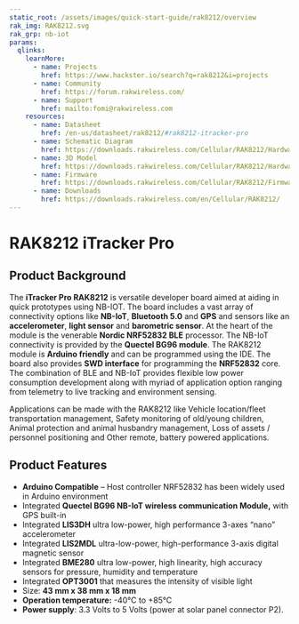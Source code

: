 ```yaml
---
static_root: /assets/images/quick-start-guide/rak8212/overview
rak_img: RAK8212.svg
rak_grp: nb-iot
params:
  qlinks:
    learnMore:
      - name: Projects 
        href: https://www.hackster.io/search?q=rak8212&i=projects
      - name: Community
        href: https://forum.rakwireless.com/
      - name: Support
        href: mailto:fomi@rakwireless.com
    resources:
      - name: Datasheet
        href: /en-us/datasheet/rak8212/#rak8212-itracker-pro
      - name: Schematic Diagram
        href: https://downloads.rakwireless.com/Cellular/RAK8212/Hardware-Specification/RAK8212_iTRACKER_Schematic_20180322.pdf
      - name: 3D Model
        href: https://downloads.rakwireless.com/Cellular/RAK8212/Hardware-Specification/RAK8212_iTracker_BG96_V30-3D.STEP
      - name: Firmware
        href: https://downloads.rakwireless.com/Cellular/RAK8212/Firmware/
      - name: Downloads
        href: https://downloads.rakwireless.com/en/Cellular/RAK8212/
---
```


# RAK8212 iTracker Pro

<rk-img
  :src="`${$frontmatter.static_root}/mbu3h7u9ykxyd0yfzkln.jpg`"
  width="50%"
  figure-number="1"
  caption="RAK8212 iTracker Pro"
/>

## Product Background

The **iTracker Pro RAK8212** is versatile developer board aimed at aiding in quick prototypes using NB-IOT. The board includes
a vast array of connectivity options like **NB-IoT**, **Bluetooth 5.0** and **GPS** and sensors like an **accelerometer**, **light sensor** and **barometric sensor**. At the heart of the module is the venerable **Nordic NRF52832 BLE** processor. The NB-IoT connectivity
is provided by the **Quectel BG96 module**. The RAK8212 module is **Arduino friendly** and can be programmed using the IDE.
The board also provides **SWD interface** for programming the **NRF52832** core. The combination of BLE and NB-IoT
provides flexible low power consumption development along with myriad of application option ranging from telemetry to
live tracking and environment sensing.

Applications can be made with the RAK8212 like Vehicle location/fleet transportation management, Safety monitoring of old/young children, Animal protection and animal husbandry management, Loss of assets / personnel positioning and Other remote, battery powered applications.

<rk-btn
  src="quick-start-guide.html"
  label="Set up Your RAK8212 iTracker Pro"
/>

<rk-quick-links :params="$frontmatter.params.qlinks" />

## Product Features

- **Arduino Compatible** – Host controller NRF52832 has been widely used in Arduino environment
- Integrated **Quectel BG96 NB-IoT wireless communication Module,** with GPS built-in
- Integrated **LIS3DH** ultra low-power, high performance 3-axes “nano” accelerometer
- Integrated **LIS2MDL** ultra-low-power, high-performance 3-axis digital magnetic sensor
- Integrated **BME280** ultra low-power, high linearity, high accuracy sensors for pressure, humidity and temperature
- Integrated **OPT3001** that measures the intensity of visible light
- Size: **43 mm x 38 mm x 18 mm**
- **Operation temperature:** -40°C to +85°C
- **Power supply**: 3.3 Volts to 5 Volts (power at solar panel connector P2).

